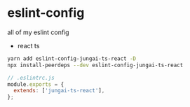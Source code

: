 # eslint-config
all of my eslint config

- react ts
```bash
yarn add eslint-config-jungai-ts-react -D
npx install-peerdeps --dev eslint-config-jungai-ts-react
```

```javascript
// .eslintrc.js
module.exports = {
  extends: ['jungai-ts-react'],
};

```

